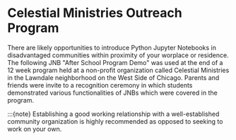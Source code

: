 
# Celestial Ministries  Outreach Program
There are likely opportunities to introduce Python Jupyter Notebooks in disadvantaged communities within proximity of your worplace or residence. The following JNB "After School Program Demo" was used at the end of a 12 week program held at a non-profit organization called Celestial Ministries in the Lawndale neighborhood on the West Side of Chicago. Parents and friends were invite to a recognition ceremony in which students demonstrated various functionalities of JNBs which were covered in the program.

:::{note} 
Establishing a good working relationship with a well-established community organization is highly recommended as opposed to seeking to work on your own. 
